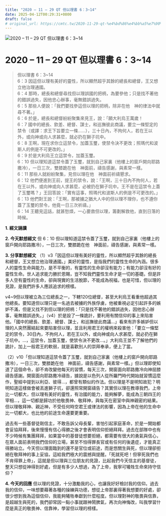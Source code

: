 ```yaml
---
title: "2020 – 11 – 29 QT 但以理書 6：3~14"
date: 2025-04-12T00:29:31+0800
draft: false
# original_url: https://cmtc.tw/2020-11-29-qt-%e4%bd%86%e4%bb%a5%e7%90%86%e6%9b%b8-6%ef%bc%9a314
---
```


![2020 – 11 – 29 QT 但以理書 6：3\~14](/images/qt.jpg   "2020 – 11 – 29 QT 但以理書 6：3\~14")

# 2020 – 11 – 29 QT 但以理書 6：3\~14

> 但以理書 6：3\~14  
> 6：3 因這但以理有美好的靈性，所以顯然超乎其餘的總長和總督，王又想立他治理通國。  
> 6：4 那時，總長和總督尋找但以理誤國的把柄，為要參他；只是找不著他的錯誤過失，因他忠心辦事，毫無錯誤過失。  
> 6：5 那些人便說：「我們要找參這但以理的把柄，除非在他　神的律法中就尋不著。」  
> 6：6 於是，總長和總督紛紛聚集來見王，說：「願大利烏王萬歲！  
> 6：7 國中的總長、欽差、總督、謀士，和巡撫彼此商議，要立一條堅定的禁令（或譯：求王下旨要立一條……），三十日內，不拘何人，若在王以外，或向神或向人求甚麼，就必扔在獅子坑中。  
> 6：8 王啊，現在求你立這禁令，加蓋玉璽，使禁令決不更改；照瑪代和波斯人的例是不可更改的。」  
> 6：9 於是大利烏王立這禁令，加蓋玉璽。  
> 6：10 但以理知道這禁令蓋了玉璽，就到自己家裏（他樓上的窗戶開向耶路撒冷），一日三次，雙膝跪在他　神面前，禱告感謝，與素常一樣。  
> 6：11 那些人就紛紛聚集，見但以理在他　神面前祈禱懇求。  
> 6：12 他們便進到王前，提王的禁令，說：「王啊，三十日內不拘何人，若在王以外，或向神或向人求甚麼，必被扔在獅子坑中。王不是在這禁令上蓋了玉璽嗎？」王回答說：「實有這事，照瑪代和波斯人的例是不可更改的。」  
> 6：13 他們對王說：「王啊，那被擄之猶大人中的但以理不理你，也不遵你蓋了玉璽的禁令，他竟一日三次祈禱。」  
> 6：14 王聽見這話，就甚愁煩，一心要救但以理，籌劃解救他，直到日落的時候。

**1. 經文誦讀**

**2.  今天默想經文**
但 6：10 但以理知道這禁令蓋了玉璽，就到自己家裏（他樓上的窗戶開向耶路撒冷），一日三次，雙膝跪在他　神面前，禱告感謝，與素常一樣。

**3. 分享默想經文**
（1）v3「因這但以理有美好的靈性，所以顯然超乎其餘的總長和總督，王又想立他治理通國。」美好的靈性，是指我們的靈性生命的內涵。很多人的靈性生命與能力，是不平衡的，有靈性的生命卻沒有能力；有能力卻沒有好的靈性生命。世人追求能力勝於恩賜，豈不知我們靈性生命才是一切的基礎。但是許多人空有靈性的生命，卻與現實的生活脫節，不能成為祝福，也是可惜，但以理的見證，是我們許多人應該追求的榜樣。

v4\~9但以理被立為三位總長之一，下轄120位總督，甚至大利烏王看重他超過其他總長。要知道但以理只是一名過去被擄的外族俘虜，他被重視必定引起許多的嫉妒不滿，但是又找不到但以理的把柄：「只是找不著他的錯誤過失，因他忠心辦事，毫無錯誤過失。」（v4）於是設了一條詭計，要利用有關信仰的事上來陷害他。「國中的總長、欽差、總督、謀士，和巡撫彼此商議…」看來有許多嫉妒但以理的人突然團結起來要陷害但以理，並且利用君王的權柄來殺害他：「要立一條堅定的禁令，30日內，不拘何人，若在王以外，或向神或向人求甚麼，就必扔在獅子坑中。…，這禁令，加蓋玉璽，使禁令決不更改…。」大利烏王並不了解他們的詭計，加上一般君王的軟弱，就是喜歡別人的崇拜奉承，便上了當。

（2）v10「但以理知道這禁令蓋了玉璽，就到自己家裏（他樓上的窗戶開向耶路撒冷），一日三次，雙膝跪在他　神面前，禱告感謝，與素常一樣。」但以理即使知道了這個命令，卻不肯改變他每天的習慣，每天三次，開窗面向耶路撒冷向神屈膝禱告感謝。開窗面向耶路撒冷禱告，據說是以色列人從所羅門時代開始就習慣這麼作，聖經中提到以利亞、彼得…，都曾有類似的作法。但以理是不是明知故犯？明明知道這樣做會被丟進獅子坑，卻還照常開窗禱告？其實但以理在教導我們，上帝比一切都大，但以理有美好的靈性，有治國的能力，能夠解夢，能成為三朝四王的宰相…，這一切都是歸功於他敬畏神、敬拜神，與每天在密室中與神親密的結果。但以理敬拜神、親近神，不受任何時空君王或律法的影響，因為上帝在他的生命中比一切都大，也比他的前途生命還要更重要。

過去有一些基督徒剛信主，不敢告訴父母長輩，害怕引起家庭革命，於是一開始都會妥協拜拜，後來慢慢有信心得勝之後才會表明信仰拒絕拜拜。過去在部隊中也有不少時候有集團拜拜，如果當中的基督徒想要拒絕，都需要有很大的勇氣與信心，在眾人面前表明我們信仰的立場，甚至不怕得罪長官或有任何的後遺症，才能真正得勝站立。今天但以理面臨到的還不是官位或前途，而是悠關生與死，但以理卻拒絕在敬拜神的事上妥協，這給我們極大的震撼與提醒。「死就死吧！但寧死我們也不肯得罪上帝」，這就是但以理與三位朋友的見證，比起我們今天信主的基督徒，整天只想從神得到好處，但是有多少人想過，為了上帝，我寧可犧牲生命來持守信仰？

**4. 今天的回應**
但以理的見證，十分激勵我的心，也讓我好好檢討我的信仰。過去我的信仰，一味想要藉著各種的操練與功德，想從上帝那裏得著我想要的好處，卻很少想到我為這個信仰，我能夠犧牲奉獻到什麼程度。但以理對神的敬畏與信靠，是超越生與死的，我們卻常因一點小事就跟神鬧脾氣，再次向神悔改，叫我學習什麼是真正的敬畏神、信靠神，學習但以理的榜樣。
